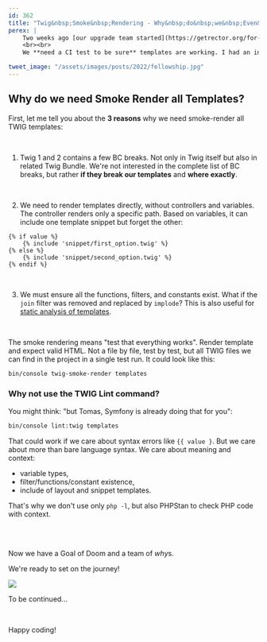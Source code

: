 ```yaml
---
id: 362
title: "Twig&nbsp;Smoke&nbsp;Rendering - Why&nbsp;do&nbsp;we&nbsp;Even&nbsp;Need&nbsp;it?"
perex: |
    Two weeks ago [our upgrade team started](https://getrector.org/for-companies) to upgrade Twig 1 to 2 and Latte 2 to 3 for two clients. There was no test that covers the templates, just a few integration ones that might have invoked a few % of happy paths render. Not good enough.
    <br><br>
    We **need a CI test to be sure** templates are working. I had an initial idea, but knowing the value of external input, I asked on [Twitter for brainstorming](https://twitter.com/VotrubaT/status/1537029650379116544). I'm happy I did. Alexander Schranz came with [a tip](https://twitter.com/alex_s_/status/1537030374651572225) that led me on a 2-week journey, and I would love to share it with you today.

tweet_image: "/assets/images/posts/2022/fellowship.jpg"
---
```


## Why do we need Smoke Render all Templates?

First, let me tell you about the **3 reasons** why we need smoke-render all TWIG templates:

<br>

1. Twig 1 and 2 contains a few BC breaks. Not only in Twig itself but also in related Twig Bundle. We're not interested in the complete list of BC breaks, but rather **if they break our templates** and **where exactly**.

<br>

2. We need to render templates directly, without controllers and variables. The controller renders only a specific path. Based on variables, it can include one template snippet but forget the other:

```twig
{% if value %}
    {% include 'snippet/first_option.twig' %}
{% else %}
    {% include 'snippet/second_option.twig' %}
{% endif %}
```

<br>

3. We must ensure all the functions, filters, and constants exist. What if the `join` filter was removed and replaced by `implode`? This is also useful for [static analysis of templates](/blog/stamp-static-analysis-of-templates/).

<br>

The smoke rendering means "test that everything works". Render template and expect valid HTML. Not a file by file, test by test, but all TWIG files we can find in the project in a single test run. It could look like this:

```bash
bin/console twig-smoke-render templates
```


### Why not use the TWIG Lint command?

You might think: "but Tomas, Symfony is already doing that for you":

```bash
bin/console lint:twig templates
```

That could work if we care about syntax errors like `{{ value }`. But we care about more than bare language syntax. We care about meaning and context:

* variable types,
* filter/functions/constant existence,
* include of layout and snippet templates.

That's why we don't use only `php -l`, but also PHPStan to check PHP code with context.

<br>
<br>

Now we have a Goal of Doom and a team of *why*s.

We're ready to set on the journey!

<img src="/assets/images/posts/2022/fellowship.jpg" class="img-thumbnail">

<br>

To be continued...

<br>

Happy coding!
